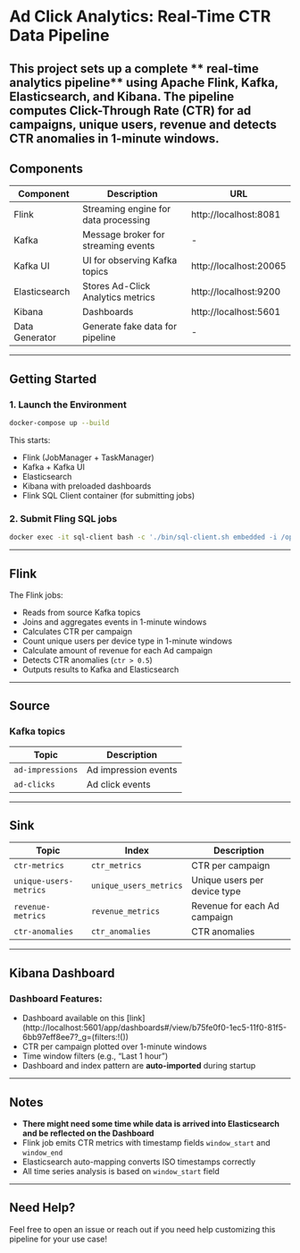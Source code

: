 # Ad Click Analytics: Real-Time CTR Data Pipeline

This project sets up a complete ** real-time analytics pipeline** using **Apache Flink**, **Kafka**, **Elasticsearch**, and **Kibana**.
The pipeline computes **Click-Through Rate (CTR)** 
for ad campaigns, unique users, revenue and detects CTR anomalies in 1-minute windows.
---

## Components

| Component      | Description                           | URL                    |
|----------------|---------------------------------------|------------------------|
| Flink          | Streaming engine for data processing  | http://localhost:8081  |
| Kafka          | Message broker for streaming events   | -                      |
| Kafka UI       | UI for observing Kafka topics         | http://localhost:20065 |
| Elasticsearch  | Stores Ad-Click Analytics metrics     | http://localhost:9200  |
| Kibana         | Dashboards                            | http://localhost:5601  |
| Data Generator | Generate fake data for pipeline       | -                      |

---

## Getting Started

### 1. Launch the Environment

```bash
docker-compose up --build
```

This starts:
- Flink (JobManager + TaskManager)
- Kafka + Kafka UI
- Elasticsearch
- Kibana with preloaded dashboards
- Flink SQL Client container (for submitting jobs)

### 2. Submit Fling SQL jobs

```bash
docker exec -it sql-client bash -c './bin/sql-client.sh embedded -i /opt/flink/sql/init.sql -f /opt/flink/sql/job.sql'
```
---

## Flink

The Flink jobs:
- Reads from source Kafka topics
- Joins and aggregates events in 1-minute windows
- Calculates CTR per campaign
- Count unique users per device type in 1-minute windows
- Calculate amount of revenue for each Ad campaign
- Detects CTR anomalies (`ctr > 0.5`)
- Outputs results to Kafka and Elasticsearch
---

## Source

### Kafka topics

| Topic                   | Description             |
|-------------------------|-------------------------|
| `ad-impressions`        | Ad impression events    |
| `ad-clicks`             | Ad click events         |

---

## Sink

| Topic                   | Index                  | Description                  |
|-------------------------|------------------------|------------------------------|
| `ctr-metrics`           | `ctr_metrics`          | CTR per campaign             |
| `unique-users-metrics`  | `unique_users_metrics` | Unique users per device type |
| `revenue-metrics`       | `revenue_metrics`      | Revenue for each Ad campaign |
| `ctr-anomalies`         | `ctr_anomalies`        | CTR anomalies                |

---

## Kibana Dashboard

### Dashboard Features:
- Dashboard available on this [link](http://localhost:5601/app/dashboards#/view/b75fe0f0-1ec5-11f0-81f5-6bb97eff8ee7?_g=(filters:!())
- CTR per campaign plotted over 1-minute windows
- Time window filters (e.g., “Last 1 hour”)
- Dashboard and index pattern are **auto-imported** during startup
---

## Notes
- **There might need some time while data is arrived into Elasticsearch and be reflected on the Dashboard**
- Flink job emits CTR metrics with timestamp fields `window_start` and `window_end`
- Elasticsearch auto-mapping converts ISO timestamps correctly
- All time series analysis is based on `window_start` field
---

## Need Help?

Feel free to open an issue or reach out if you need help customizing this pipeline for your use case!




